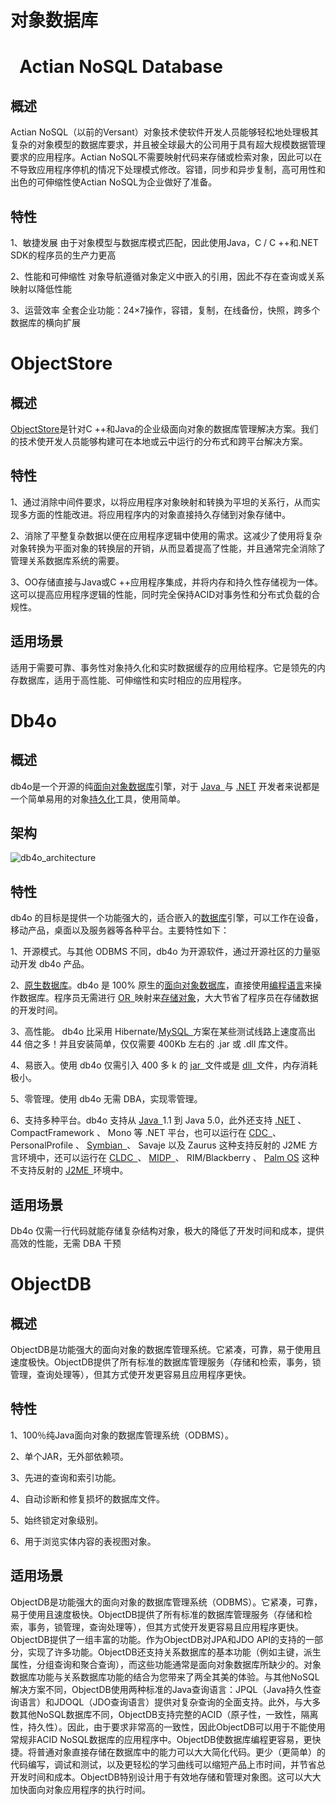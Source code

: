 ﻿<!--
 * @Author: wangzhichiao<https://github.com/wzc570738205>
 * @Date: 2021-03-29 17:00:16
 * @LastEditors: wangzhichiao<https://github.com/wzc570738205>
 * @LastEditTime: 2021-03-29 17:02:08
-->
# **对象数据库**
# ` `**Actian NoSQL Database**
## **概述**
Actian NoSQL（以前的Versant）对象技术使软件开发人员能够轻松地处理极其复杂的对象模型的数据库要求，并且被全球最大的公司用于具有超大规模数据管理要求的应用程序。Actian NoSQL不需要映射代码来存储或检索对象，因此可以在不导致应用程序停机的情况下处理模式修改。容错，同步和异步复制，高可用性和出色的可伸缩性使Actian NoSQL为企业做好了准备。
## **特性**
1、敏捷发展 由于对象模型与数据库模式匹配，因此使用Java，C / C ++和.NET SDK的程序员的生产力更高

2、性能和可伸缩性 对象导航遵循对象定义中嵌入的引用，因此不存在查询或关系映射以降低性能

3、运营效率 全套企业功能：24×7操作，容错，复制，在线备份，快照，跨多个数据库的横向扩展
# **ObjectStore**
## **概述**
[ObjectStore](https://www.ignitetech.com/wp-content/uploads/2021/01/IgniteTech_Solution-Overview_ObjectStore_Jan21.pdf)是针对C ++和Java的企业级面向对象的数据库管理解决方案。我们的技术使开发人员能够构建可在本地或云中运行的分布式和跨平台解决方案。
## **特性**
1、通过消除中间件要求，以将应用程序对象映射和转换为平坦的关系行，从而实现多方面的性能改进。将应用程序内的对象直接持久存储到对象存储中。

2、消除了平整复杂数据以便在应用程序逻辑中使用的需求。这减少了使用将复杂对象转换为平面对象的转换层的开销，从而显着提高了性能，并且通常完全消除了管理关系数据库系统的需要。

3、OO存储直接与Java或C ++应用程序集成，并将内存和持久性存储视为一体。这可以提高应用程序逻辑的性能，同时完全保持ACID对事务性和分布式负载的合规性。
## **适用场景**
适用于需要可靠、事务性对象持久化和实时数据缓存的应用给程序。它是领先的内存数据库，适用于高性能、可伸缩性和实时相应的应用程序。
# **Db4o**
## **概述**
db4o是一个开源的纯[面向对象](https://baike.baidu.com/item/%E9%9D%A2%E5%90%91%E5%AF%B9%E8%B1%A1)[数据库](https://baike.baidu.com/item/%E6%95%B0%E6%8D%AE%E5%BA%93)引擎，对于 [Java ](https://baike.baidu.com/item/Java%20)与 [.NET](https://baike.baidu.com/item/.NET) 开发者来说都是一个简单易用的对象[持久化](https://baike.baidu.com/item/%E6%8C%81%E4%B9%85%E5%8C%96)工具，使用简单。
## **架构**
![db4o\_architecture](/docs/images/duixiang/Aspose.Words.cd18ac29-16a4-40c5-a622-92089c662526.001.png)
## **特性**
db4o 的目标是提供一个功能强大的，适合嵌入的[数据库](https://baike.baidu.com/item/%E6%95%B0%E6%8D%AE%E5%BA%93)引擎，可以工作在设备，移动产品，桌面以及服务器等各种平台。主要特性如下：

1、开源模式。与其他 ODBMS 不同，db4o 为开源软件，通过开源社区的力量驱动开发 db4o 产品。

2、[原生数据库](https://baike.baidu.com/item/%E5%8E%9F%E7%94%9F%E6%95%B0%E6%8D%AE%E5%BA%93)。db4o 是 100% 原生的[面向对象数据库](https://baike.baidu.com/item/%E9%9D%A2%E5%90%91%E5%AF%B9%E8%B1%A1%E6%95%B0%E6%8D%AE%E5%BA%93)，直接使用[编程语言](https://baike.baidu.com/item/%E7%BC%96%E7%A8%8B%E8%AF%AD%E8%A8%80)来操作数据库。程序员无需进行 [OR ](https://baike.baidu.com/item/OR%20)映射来[存储](https://baike.baidu.com/item/%E5%AD%98%E5%82%A8)[对象](https://baike.baidu.com/item/%E5%AF%B9%E8%B1%A1)，大大节省了程序员在存储数据的开发时间。

3、高性能。 db4o 比采用 Hibernate/[MySQL ](https://baike.baidu.com/item/MySQL%20)方案在某些测试线路上速度高出 44 倍之多！并且安装简单，仅仅需要 400Kb 左右的 .jar 或 .dll 库文件。

4、易嵌入。使用 db4o 仅需引入 400 多 k 的 [jar ](https://baike.baidu.com/item/jar%20)文件或是 [dll ](https://baike.baidu.com/item/dll%20)文件，内存消耗极小。

5、零管理。使用 db4o 无需 DBA，实现零管理。

6、支持多种平台。db4o 支持从 [Java ](https://baike.baidu.com/item/Java%20)1.1 到 Java 5.0，此外还支持 [.NET](https://baike.baidu.com/item/.NET) 、 CompactFramework 、 Mono 等 .NET 平台，也可以运行在 [CDC ](https://baike.baidu.com/item/CDC%20)、 PersonalProfile 、 [Symbian ](https://baike.baidu.com/item/Symbian%20)、 Savaje 以及 Zaurus 这种支持反射的 J2ME 方言环境中，还可以运行在 [CLDC ](https://baike.baidu.com/item/CLDC%20)、 [MIDP ](https://baike.baidu.com/item/MIDP%20)、 RIM/Blackberry 、 [Palm OS](https://baike.baidu.com/item/Palm%20OS) 这种不支持反射的 [J2ME ](https://baike.baidu.com/item/J2ME%20)环境中。
## **适用场景**
Db4o 仅需一行代码就能存储复杂结构对象，极大的降低了开发时间和成本，提供高效的性能，无需 DBA 干预
# **ObjectDB**
## **概述**
ObjectDB是功能强大的面向对象的数据库管理系统。它紧凑，可靠，易于使用且速度极快。ObjectDB提供了所有标准的数据库管理服务（存储和检索，事务，锁管理，查询处理等），但其方式使开发更容易且应用程序更快。
## **特性**
1、100％纯Java面向对象的数据库管理系统（ODBMS）。

2、单个JAR，无外部依赖项。

3、先进的查询和索引功能。

4、自动诊断和修复损坏的数据库文件。

5、始终锁定对象级别。

6、用于浏览实体内容的表视图对象。
## **适用场景**
ObjectDB是功能强大的面向对象的数据库管理系统（ODBMS）。它紧凑，可靠，易于使用且速度极快。ObjectDB提供了所有标准的数据库管理服务（存储和检索，事务，锁管理，查询处理等），但其方式使开发更容易且应用程序更快。ObjectDB提供了一组丰富的功能。作为ObjectDB对JPA和JDO API的支持的一部分，实现了许多功能。ObjectDB还支持关系数据库的基本功能（例如主键，派生属性，分组查询和聚合查询），而这些功能通常是面向对象数据库所缺少的。对象数据库功能与关系数据库功能的结合为您带来了两全其美的体验。与其他NoSQL解决方案不同，ObjectDB使用两种标准的Java查询语言：JPQL（Java持久性查询语言）和JDOQL（JDO查询语言）提供对复杂查询的全面支持。此外，与大多数其他NoSQL数据库不同，ObjectDB支持完整的ACID（原子性，一致性，隔离性，持久性）。因此，由于要求非常高的一致性，因此ObjectDB可以用于不能使用常规非ACID NoSQL数据库的应用程序中。ObjectDB使数据库编程更容易，更快捷。将普通对象直接存储在数据库中的能力可以大大简化代码。更少（更简单）的代码编写，调试和测试，以及更轻松的学习曲线可以缩短产品上市时间，并节省总开发时间和成本。ObjectDB特别设计用于有效地存储和管理对象图。这可以大大加快面向对象应用程序的执行时间。

